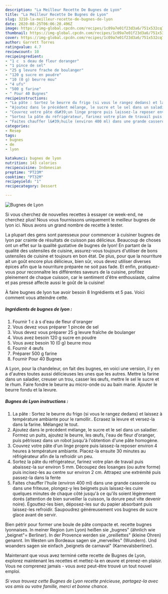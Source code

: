 ```yaml
---
description: "La Meilleur Recette De Bugnes de Lyon"
title: "La Meilleur Recette De Bugnes de Lyon"
slug: 3210-la-meilleur-recette-de-bugnes-de-lyon
date: 2020-08-25T06:06:20.496Z
image: https://img-global.cpcdn.com/recipes/1c09a7e01f23d3a6/751x532cq70/bugnes-de-lyon-photo-principale-de-la-recette.jpg
thumbnail: https://img-global.cpcdn.com/recipes/1c09a7e01f23d3a6/751x532cq70/bugnes-de-lyon-photo-principale-de-la-recette.jpg
cover: https://img-global.cpcdn.com/recipes/1c09a7e01f23d3a6/751x532cq70/bugnes-de-lyon-photo-principale-de-la-recette.jpg
author: Garrett Torres
ratingvalue: 4.7
reviewcount: 10
recipeingredient:
- "1 c  s deau de fleur doranger"
- "1 pince de sel"
- "25 g levure frache de boulanger"
- "120 g sucre en poudre"
- "10 (0 g) beurre mou"
- "4 ufs"
- "500 g farine"
- " Pour 40 Bugnes"
recipeinstructions:
- "La pâte : Sortez le beurre du frigo (si vous le rangez dedans) et laissez à température ambiante pour le ramollir.. Ecrasez la levure et versez-la dans la farine. Mélangez le tout."
- "Ajoutez dans le précédent mélange, le sucre et le sel dans un saladier. Formez un puits, ajoutez le beurre, les œufs, l&#39;eau de fleur d&#39;oranger, puis pétrissez dans un robot jusqu&#39;à l&#39;obtention d&#39;une pâte homogène."
- "Couvrez votre pâte d&#39;un linge propre puis laissez-la reposer environ 4 heures à température ambiante. Placez-la ensuite 30 minutes au réfrigérateur afin de la refroidir un peu."
- "Sortez la pâte du réfrigérateur, farinez votre plan de travail puis abaissez-la sur environ 5 mm. Découpez des losanges (ou autre forme) puis incisez-les au centre sur environ 2 cm. Attrapez une extrémité puis passez-la dans la fente"
- "Faites chauffer l&#39;huile (environ 400 ml) dans une grande casserole ou dans une friteuse, plongez-y les beignets puis laissez-les cuire quelques minutes de chaque côté jusqu&#39;à ce qu&#39;ils soient légèrement dorés (attention de bien surveiller la cuisson, la dorure peut vite devenir noire). Égouttez-les bien, déposez-les sur du papier absorbant puis laissez-les refroidir. Saupoudrez généreusement vos bugnes de sucre glace avant de servir."
categories:
- Resep
tags:
- bugnes
- de
- lyon

katakunci: bugnes de lyon 
nutrition: 143 calories
recipecuisine: Indonesian
preptime: "PT23M"
cooktime: "PT32M"
recipeyield: "1"
recipecategory: Dessert

---
```



![Bugnes de Lyon](https://img-global.cpcdn.com/recipes/1c09a7e01f23d3a6/751x532cq70/bugnes-de-lyon-photo-principale-de-la-recette.jpg)

Si vous cherchez de nouvelles recettes à essayer ce week-end, ne cherchez plus! Nous vous fournissons uniquement le meilleur bugnes de lyon ici. Nous avons un grand nombre de recette à tester.

La plupart des gens sont paresseux pour commencer à cuisiner bugnes de lyon par crainte de résultats de cuisson pas délicieux. Beaucoup de choses ont un effet sur la qualité gustative de bugnes de lyon! En partant de la qualité des ustensiles de cuisine, assurez-vous toujours d'utiliser de bons ustensiles de cuisine et toujours en bon état. De plus, pour que la nourriture ait un goût encore plus délicieux, bien sûr, vous devez utiliser diverses épices afin que la nourriture préparée ne soit pas fade. Et enfin, pratiquez-vous pour reconnaître les différentes saveurs de la cuisine, profitez pleinement de chaque cuisson, car le sentiment d'être enthousiaste, calme et pas pressé affecte aussi le goût de la cuisine!

<!--inarticleads1-->

À faire bugnes de lyon tue avoir besoin 8 Ingrédients et 5 pas. Voici comment vous atteindre cette.

##### Ingrédients de bugnes de lyon :

1. Fournir 1 c à s d&#39;eau de fleur d&#39;oranger
1. Vous devez vous préparer 1 pincée de sel
1. Vous devez vous préparer 25 g levure fraîche de boulanger
1. Vous avez besoin 120 g sucre en poudre
1. Vous avez besoin 10 (0 g) beurre mou
1. Fournir 4 œufs
1. Préparer 500 g farine
1. Fournir  Pour 40 Bugnes


A Lyon, pour la chandeleur, on fait des bugnes, en voici une version, il y en a d&#39;autres toutes aussi délicieuses les unes que les autres. Mettre la farine dans un saladier, creuser un trou, casser les œufs, mettre le sel le sucre et le rhum. Faire fondre le beurre au micro-onde ou au bain marie. Ajouter le beurre fondu et la levure. 

<!--inarticleads2-->

##### Bugnes de Lyon instructions :

1. La pâte : Sortez le beurre du frigo (si vous le rangez dedans) et laissez à température ambiante pour le ramollir.. Ecrasez la levure et versez-la dans la farine. Mélangez le tout.
1. Ajoutez dans le précédent mélange, le sucre et le sel dans un saladier. Formez un puits, ajoutez le beurre, les œufs, l&#39;eau de fleur d&#39;oranger, puis pétrissez dans un robot jusqu&#39;à l&#39;obtention d&#39;une pâte homogène.
1. Couvrez votre pâte d&#39;un linge propre puis laissez-la reposer environ 4 heures à température ambiante. Placez-la ensuite 30 minutes au réfrigérateur afin de la refroidir un peu.
1. Sortez la pâte du réfrigérateur, farinez votre plan de travail puis abaissez-la sur environ 5 mm. Découpez des losanges (ou autre forme) puis incisez-les au centre sur environ 2 cm. Attrapez une extrémité puis passez-la dans la fente
1. Faites chauffer l&#39;huile (environ 400 ml) dans une grande casserole ou dans une friteuse, plongez-y les beignets puis laissez-les cuire quelques minutes de chaque côté jusqu&#39;à ce qu&#39;ils soient légèrement dorés (attention de bien surveiller la cuisson, la dorure peut vite devenir noire). Égouttez-les bien, déposez-les sur du papier absorbant puis laissez-les refroidir. Saupoudrez généreusement vos bugnes de sucre glace avant de servir.


Bien pétrir pour former une boule de pâte compacte et. recette bugnes lyonnaises. In meiner Region (um Lyon) heißen sie „bugnes&#34; (ähnlich wie „beignet&#34;= Berliner). In der Provence werden sie „oreillettes&#34; (kleine Ohren) genannt. Im Westen um Bordeaux sagen sie „merveilles&#34; (Wundern). Und woanders sagen sie einfach „beignets de carnaval&#34; (Karnevalsberliner). 

<!--inarticleads1-->

<p>
Maintenant que vous avez terminé cette recette de Bugnes de Lyon, explorez maintenant les recettes et mettez-la en œuvre et prenez-en plaisir. Vous ne comprenez jamais - vous avez peut-être trouvé un tout nouvel emploi.
</p>

<p>
<i>Si vous trouvez cette Bugnes de Lyon recette précieuse, partagez-la avec vos amis ou votre famille, merci et bonne chance.</i>
</p>
